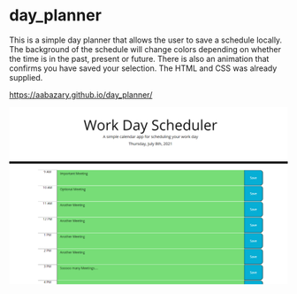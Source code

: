 # day_planner
This is a simple day planner that allows the user to save a schedule locally. The background of the schedule will change colors depending on whether the time is in the past, present or future. There is also an animation that confirms you have saved your selection. The HTML and CSS was already supplied.

https://aabazary.github.io/day_planner/

![](assets/images/screenshot.png)
